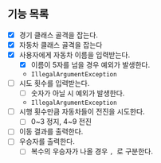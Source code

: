 ## 기능 목록

- [x] 경기 클래스 골격을 잡는다.
- [x] 자동차 클래스 골격을 잡는다
- [x] 사용자에게 자동차 이름을 입력받는다.
    - [x] 이름이 5자를 넘을 경우 예외가 발생한다.
    - `IllegalArgumentException`
- [ ] 시도 횟수를 입력받는다.
    - [ ] 숫자가 아닐 시 예외가 발생한다.
    - `IllegalArgumentException`
- [ ] 시행 횟수만큼 자동차들이 전진을 시도한다.
    - [ ] 0~3 정지, 4~9 전진
- [ ] 이동 결과를 출력한다.
- [ ] 우승자를 출력한다.
    - [ ] 복수의 우승자가 나올 경우 `, `로 구분한다.